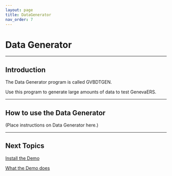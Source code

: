 ```yaml
---
layout: page
title: DataGenerator
nav_order: 7
---
```


# Data Generator

-----

## Introduction

The Data Generator program is called GVBDTGEN.

Use this program to generate large amounts of data to test GenevaERS.

-----
## How to use the Data Generator

\(Place instructions on Data Generator here.\)

-----

## Next Topics

[Install the Demo](InstallDemo.md)

[What the Demo does](WhatDemoDoes.md)